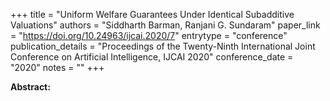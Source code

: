 +++
title = "Uniform Welfare Guarantees Under Identical Subadditive Valuations"
authors = "Siddharth Barman, Ranjani G. Sundaram"
paper_link = "https://doi.org/10.24963/ijcai.2020/7"
entrytype = "conference"
publication_details = "Proceedings of the Twenty-Ninth International Joint Conference on Artificial Intelligence,  IJCAI 2020"
conference_date = "2020"
notes = ""
+++

<b>Abstract:</b>
